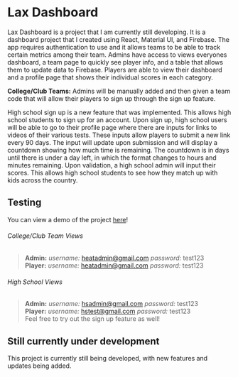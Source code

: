 # Lax Dashboard

Lax Dashboard is a project that I am currently still developing. It is a dashboard project that I created using React, Material UI, and Firebase. The app requires authentication to use and it allows teams to be able to track certain metrics among their team. Admins have access to views everyones dashboard, a team page to quickly see player info, and a table that allows them to update data to Firebase. Players are able to view their dashboard and a profile page that shows their individual scores in each category.

**College/Club Teams:** Admins will be manually added and then given a team code that will allow their players to sign up through the sign up feature.

High school sign up is a new feature that was implemented. This allows high school students to sign up for an account. Upon sign up, high school users will be able to go to their profile page where there are inputs for links to videos of their various tests. These inputs allow players to submit a new link every 90 days. The input will update upon submission and will display a countdown showing how much time is remaining. The countdown is in days until there is under a day left, in which the format changes to hours and minutes remaining. Upon validation, a high school admin will input their scores. This allows high school students to see how they match up with kids across the country.

## Testing

You can view a demo of the project [here](https://alyssavoccia.github.io/lax-dashboard)!

###### College/Club Team Views
> **Admin:** *username:* heatadmin@gmail.com *password:* test123  
> **Player:** *username:* heatadmin@gmail.com *password:* test123

###### High School Views
> **Admin:** *username:* hsadmin@gmail.com *password:* test123  
> **Player:** *username:* hstest@gmail.com *password:* test123  
> Feel free to try out the sign up feature as well!       

## Still currently under development

This project is currently still being developed, with new features and updates being added.